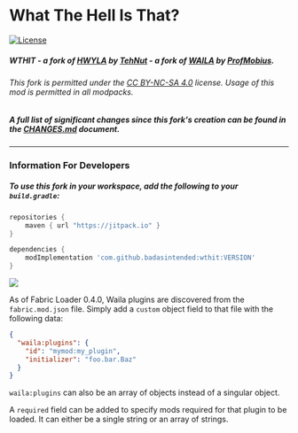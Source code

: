# What The Hell Is That?
[![License](https://img.shields.io/badge/license-CC%20BY--NC--SA%204.0-blue.svg)](https://bit.ly/cc-by-nc-sa-40)

##### **WTHIT** - a fork of [HWYLA](https://minecraft.curseforge.com/projects/hwyla) by [TehNut](https://www.curseforge.com/members/tehnut) - a fork of [WAILA](https://minecraft.curseforge.com/projects/waila) by [ProfMobius](https://minecraft.curseforge.com/members/ProfMobius).

###### *This fork is permitted under the [CC BY-NC-SA 4.0](LICENSE.md) license. Usage of this mod is permitted in all modpacks.*

##### A full list of significant changes since this fork's creation can be found in the **[CHANGES.md](CHANGES.md)** document.

---

### Information For Developers

##### To use this fork in your workspace, add the following to your `build.gradle`:

```groovy
repositories {  
    maven { url "https://jitpack.io" }
}

dependencies {
    modImplementation 'com.github.badasintended:wthit:VERSION'
}
```
[![](https://jitpack.io/v/badasintended/wthit.svg)](https://jitpack.io/#badasintended/wthit)

As of Fabric Loader 0.4.0, Waila plugins are discovered from the `fabric.mod.json` file. Simply add a `custom` object field
to that file with the following data:

```json
{
  "waila:plugins": {
    "id": "mymod:my_plugin",
    "initializer": "foo.bar.Baz"
  }
}
```

`waila:plugins` can also be an array of objects instead of a singular object. 

A `required` field can be added to specify mods required for that plugin to be loaded. It can either be a single string 
or an array of strings.
